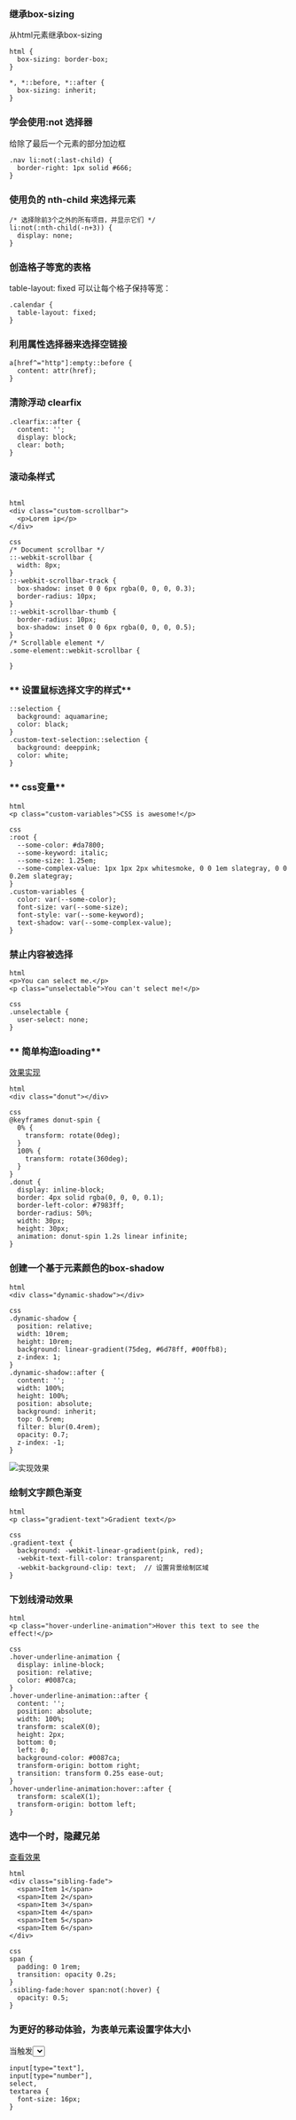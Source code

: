 ### **继承box-sizing**
从html元素继承box-sizing
``` 
html {
  box-sizing: border-box;
}

*, *::before, *::after {
  box-sizing: inherit;
}
```

### **学会使用:not 选择器**
给除了最后一个元素的部分加边框
```
.nav li:not(:last-child) {
  border-right: 1px solid #666;
}
```
### **使用负的 nth-child 来选择元素**
```
/* 选择除前3个之外的所有项目，并显示它们 */
li:not(:nth-child(-n+3)) {
  display: none;
}
```

### **创造格子等宽的表格**
table-layout: fixed 可以让每个格子保持等宽：
```
.calendar {
  table-layout: fixed;
}
```

### **利用属性选择器来选择空链接**
```
a[href^="http"]:empty::before {
  content: attr(href);
}
```


### **清除浮动 clearfix**

```
.clearfix::after {
  content: '';
  display: block;
  clear: both;
}
```

### **滚动条样式**


```

html 
<div class="custom-scrollbar">
  <p>Lorem ip</p>
</div>

css
/* Document scrollbar */
::-webkit-scrollbar {
  width: 8px;
}
::-webkit-scrollbar-track {
  box-shadow: inset 0 0 6px rgba(0, 0, 0, 0.3);
  border-radius: 10px;
}
::-webkit-scrollbar-thumb {
  border-radius: 10px;
  box-shadow: inset 0 0 6px rgba(0, 0, 0, 0.5);
}
/* Scrollable element */
.some-element::webkit-scrollbar {

}
```
### ** 设置鼠标选择文字的样式**

```
::selection {
  background: aquamarine;
  color: black;
}
.custom-text-selection::selection {
  background: deeppink;
  color: white;
}
```

### ** css变量**

```
html
<p class="custom-variables">CSS is awesome!</p>

css
:root {
  --some-color: #da7800;
  --some-keyword: italic;
  --some-size: 1.25em;
  --some-complex-value: 1px 1px 2px whitesmoke, 0 0 1em slategray, 0 0 0.2em slategray;
}
.custom-variables {
  color: var(--some-color);
  font-size: var(--some-size);
  font-style: var(--some-keyword);
  text-shadow: var(--some-complex-value);
}
```

### **禁止内容被选择**

```
html
<p>You can select me.</p>
<p class="unselectable">You can't select me!</p>

css
.unselectable {
  user-select: none;
}
```

### ** 简单构造loading**
[效果实现](https://codepen.io/pen/?)

```
html
<div class="donut"></div>

css
@keyframes donut-spin {
  0% {
    transform: rotate(0deg);
  }
  100% {
    transform: rotate(360deg);
  }
}
.donut {
  display: inline-block;
  border: 4px solid rgba(0, 0, 0, 0.1);
  border-left-color: #7983ff;
  border-radius: 50%;
  width: 30px;
  height: 30px;
  animation: donut-spin 1.2s linear infinite;
}
```

### **创建一个基于元素颜色的box-shadow**

```
html
<div class="dynamic-shadow"></div>

css
.dynamic-shadow {
  position: relative;
  width: 10rem;
  height: 10rem;
  background: linear-gradient(75deg, #6d78ff, #00ffb8);
  z-index: 1;
}
.dynamic-shadow::after {
  content: '';
  width: 100%;
  height: 100%;
  position: absolute;
  background: inherit;
  top: 0.5rem;
  filter: blur(0.4rem);
  opacity: 0.7;
  z-index: -1;
}
```

![实现效果](/img/bV9VEB)

### **绘制文字颜色渐变**

```
html
<p class="gradient-text">Gradient text</p>

css
.gradient-text {
  background: -webkit-linear-gradient(pink, red);
  -webkit-text-fill-color: transparent;
  -webkit-background-clip: text;  // 设置背景绘制区域
}
```

### **下划线滑动效果**

```
html
<p class="hover-underline-animation">Hover this text to see the effect!</p>

css
.hover-underline-animation {
  display: inline-block;
  position: relative;
  color: #0087ca;
}
.hover-underline-animation::after {
  content: '';
  position: absolute;
  width: 100%;
  transform: scaleX(0);
  height: 2px;
  bottom: 0;
  left: 0;
  background-color: #0087ca;
  transform-origin: bottom right;
  transition: transform 0.25s ease-out;
}
.hover-underline-animation:hover::after {
  transform: scaleX(1);
  transform-origin: bottom left;
}
```

### **选中一个时，隐藏兄弟**

[查看效果](https://codepen.io/pen/?)
```
html
<div class="sibling-fade">
  <span>Item 1</span>
  <span>Item 2</span>
  <span>Item 3</span>
  <span>Item 4</span>
  <span>Item 5</span>
  <span>Item 6</span>
</div>

css
span {
  padding: 0 1rem;
  transition: opacity 0.2s;
}
.sibling-fade:hover span:not(:hover) {
  opacity: 0.5;
}
```

### **为更好的移动体验，为表单元素设置字体大小**
当触发<select>的下拉列表时，为了避免表单元素在移动浏览器（IOS Safari 等等）上的缩放，加上font-size：
```
input[type="text"],
input[type="number"],
select,
textarea {
  font-size: 16px;
}
```
